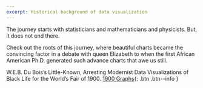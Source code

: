 ```yaml
---
excerpt: Historical background of data visualization
---
```


The journey starts with statisticians and mathematicians and physicists. But, it does not end there. 

Check out the roots of this journey, where beautiful charts became the convincing factor in a debate with queen Elizabeth to when the first African American Ph.D. generated such advance charts that awe us still. 

W.E.B. Du Bois’s Little-Known, Arresting Modernist Data Visualizations of Black Life for the World’s Fair of 1900.
[1900 Graphs](https://www.brainpickings.org/2017/10/09/w-e-b-du-bois-diagrams/?lipi=urn%3Ali%3Apage%3Ad_flagship3_detail_base%3Bab%2F62tGDTVSFvOtEvgtiSg%3D%3D){: .btn .btn--info }